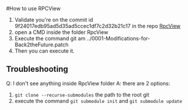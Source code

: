 #How to use RPCView
1. Validate you're on the commit id 9f24017edb95ad5d35ad5ccec1df7c2d32b21c17 in the repo 
   [RpcView](https://github.com/silverf0x/RpcView)
2. open a CMD inside the folder RpcView 
3. Execute the command git am ../0001-Modifications-for-Back2theFuture.patch
4. Then you can execute it. 


## Troubleshooting
Q: I don't see anything inside RpcView folder 
A: there are 2 options:
1. `git clone --recurse-submodules` the path to the root git
2. execute the command `git submodule init` and `git submodule update`
